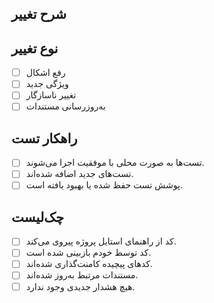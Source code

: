 ## شرح تغییر
<!-- توضیح دهید چه تغییری ایجاد شده و چرا. -->

## نوع تغییر
- [ ] رفع اشکال
- [ ] ویژگی جدید
- [ ] تغییر ناسازگار
- [ ] به‌روزرسانی مستندات

## راهکار تست
- [ ] تست‌ها به صورت محلی با موفقیت اجرا می‌شوند.
- [ ] تست‌های جدید اضافه شده‌اند.
- [ ] پوشش تست حفظ شده یا بهبود یافته است.

## چک‌لیست
- [ ] کد از راهنمای استایل پروژه پیروی می‌کند.
- [ ] کد توسط خودم بازبینی شده است.
- [ ] کدهای پیچیده کامنت‌گذاری شده‌اند.
- [ ] مستندات مرتبط به‌روز شده‌اند.
- [ ] هیچ هشدار جدیدی وجود ندارد.
